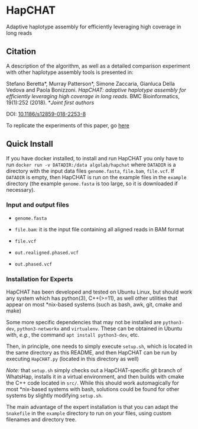 # HapCHAT

Adaptive haplotype assembly for efficiently leveraging high coverage
in long reads

## <a name="cite"></a> Citation ##

A description of the algorithm, as well as a detailed comparison
experiment with other haplotype assembly tools is presented in:

Stefano Beretta*, Murray Patterson*, Simone Zaccaria, Gianluca Della
Vedova and Paola Bonizzoni.  _HapCHAT: adaptive haplotype assembly for
efficiently leveraging high coverage in long reads_.  BMC
Bioinformatics, 19(1):252 (2018).  *_Joint first authors_

DOI:
[10.1186/s12859-018-2253-8](https://doi.org/10.1186/s12859-018-2253-8)

To replicate the experiments of this paper, go
[here](https://github.com/AlgoLab/HapCHAT/tree/master/experiments)

## Quick Install

If you have docker installed, to install and run HapCHAT you only have to run `docker run
-v DATADIR:/data algolab/hapchat` where `DATADIR` is a directory with the input data files
`genome.fasta`, `file.bam`, `file.vcf`. If `DATADIR` is empty, then HapCHAT is run on the
example files in the `example` directory (the example `genome.fasta` is too large, so it is
downloaded if necessary).

### Input and output files

*  `genome.fasta`

*  `file.bam`: it is the input file containing all aligned reads in BAM format

*  `file.vcf`

*  `out.realigned.phased.vcf`

*  `out.phased.vcf`

### <a name="install"></a> Installation for Experts

HapCHAT has been developed and tested on Ubuntu Linux, but should work
any system which has python(3), C++(>=11), as well other utilities
that appear on most *nix-based systems (such as bash, awk, git, cmake
and make)

Some more specific dependencies that may not be installed are
`python3-dev`, `python3-networkx` and `virtualenv`.  These can be
obtained in Ubuntu with, _e.g._, the command `apt install
python3-dev`, etc.

Then, in principle, one needs to simply execute `setup.sh`, which is
located in the same directory as this README, and then HapCHAT can be
run by executing `HapCHAT.py` (located in this directory as well)

_Note:_ that `setup.sh` simply checks out a HapCHAT-specific git
branch of WhatsHap, installs it in a virtual environment, and then
builds with cmake the C++ code located in `src/`.  While this should
work automagically for most *nix-based systems with bash, solutions
could be found for other systems by slightly modifying `setup.sh`.

The main advantage of the expert installation is that you can adapt the `Snakefile` in the
`example` directory to run on your files, using custom filenames and directory tree.

